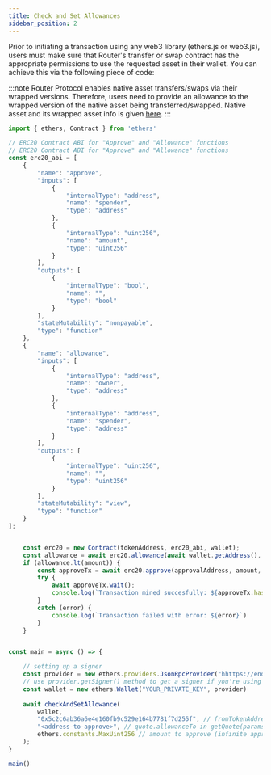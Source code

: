 ```yaml
---
title: Check and Set Allowances
sidebar_position: 2
---
```


Prior to initiating a transaction using any web3 library (ethers.js or web3.js), users must make sure that Router's transfer or swap contract has the appropriate permissions to use the requested asset in their wallet. You can achieve this via the following piece of code:

:::note
Router Protocol enables native asset transfers/swaps via their wrapped versions. Therefore, users need to provide an allowance to the wrapped version of the native asset being transferred/swapped.
Native asset and its wrapped asset info is given [here](../../../supported-chains-tokens).
:::

```ts
import { ethers, Contract } from 'ethers'

// ERC20 Contract ABI for "Approve" and "Allowance" functions
// ERC20 Contract ABI for "Approve" and "Allowance" functions
const erc20_abi = [
    {
        "name": "approve",
        "inputs": [
            {
                "internalType": "address",
                "name": "spender",
                "type": "address"
            },
            {
                "internalType": "uint256",
                "name": "amount",
                "type": "uint256"
            }
        ],
        "outputs": [
            {
                "internalType": "bool",
                "name": "",
                "type": "bool"
            }
        ],
        "stateMutability": "nonpayable",
        "type": "function"
    },
    {
        "name": "allowance",
        "inputs": [
            {
                "internalType": "address",
                "name": "owner",
                "type": "address"
            },
            {
                "internalType": "address",
                "name": "spender",
                "type": "address"
            }
        ],
        "outputs": [
            {
                "internalType": "uint256",
                "name": "",
                "type": "uint256"
            }
        ],
        "stateMutability": "view",
        "type": "function"
    }
];


    const erc20 = new Contract(tokenAddress, erc20_abi, wallet);
    const allowance = await erc20.allowance(await wallet.getAddress(), approvalAddress);
    if (allowance.lt(amount)) {
        const approveTx = await erc20.approve(approvalAddress, amount, {gasPrice: await wallet.provider.getGasPrice()});
        try {
            await approveTx.wait();
            console.log(`Transaction mined succesfully: ${approveTx.hash}`)
        }
        catch (error) {
            console.log(`Transaction failed with error: ${error}`)
        }
    }


const main = async () => {

    // setting up a signer
    const provider = new ethers.providers.JsonRpcProvider("hhttps://endpoints.omniatech.io/v1/eth/holesky/public", 17000);
    // use provider.getSigner() method to get a signer if you're using this for a UI
    const wallet = new ethers.Wallet("YOUR_PRIVATE_KEY", provider)
    
    await checkAndSetAllowance(
        wallet,
        "0x5c2c6ab36a6e4e160fb9c529e164b7781f7d255f", // fromTokenAddress (AFTT on Hoelsky)
        "<address-to-approve>", // quote.allowanceTo in getQuote(params) response from step 1
        ethers.constants.MaxUint256 // amount to approve (infinite approval)
    );
}

main()
```